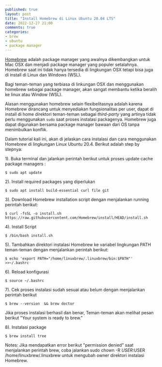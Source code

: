 ```yaml
---
published: true
layout: post
title: "Install Homebrew di Linux Ubuntu 20.04 LTS"
date: 2022-12-27 21:00
comments: true
categories: 
- brew
- ubuntu
- package manager
---
```



[Homebrew](https://docs.brew.sh/) adalah package manager yang awalnya dikembangkan untuk Mac OSX dan menjadi package manager yang populer setalahnya. Homebrew saat ini tidak hanya tersedia di lingkungan OSX tetapi bisa juga di install di Linux dan Windows (WSL).

Bagi teman-teman yang terbiasa di linkungan OSX dan menggunakan homebrew sebagai package manager, akan sangat membantu ketika beralih ke linux atau Window (WSL).

Alasan menggunakan homebrew selain flexibelitasnya adalah karena Homebrew dirancang untuk menyediakan fungsionalitas per user, dapat di install di home direktori teman-teman sebagai <i>third-party</i> yang artinya tidak perlu menggunakan `sudo` saat proses instalasi packagenya. Homebrew juga dapat digunakan bersama package manager bawaan dari OS tanpa menimbulkan konflik.

Dalam tutorial kali ini, akan di jelaskan cara instalasi dan cara menggunakan Homebrew di lingkungan Linux Ubuntu 20.4. Berikut adalah step by stepnya:

1). Buka terminal dan jalankan perintah berikut untuk proses update cache package managers :

```
$ sudo apt update
```
2). Install required packages yang diperlukan

```
$ sudo apt install build-essential curl file git

```
3). Download Homebrew installation script dengan menjalankan running perintah berikut:

```
$ curl -fsSL -o install.sh https://raw.githubusercontent.com/Homebrew/install/HEAD/install.sh

```
4). Install Script

```
$ /bin/bash install.sh
```

5). Tambahkan direktori instalasi Homebrew ke variabel lingkungan PATH teman-teman dengan menjalankan perintah berikut:

```
$ echo 'export PATH="/home/linuxbrew/.linuxbrew/bin:$PATH"' >>~/.bashrc

```
6). Reload konfigurasi

```
$ source ~/.bashrc
```
7). Cek proses instalasi sudah sesuai atau belum dengan menjalankan perintah berikut
```
$ brew --version  && brew doctor
```

Jika proses instalasi berhasil dan benar, Teman-teman akan melihat pesan berikut "Your system is ready to brew."

8). Instalasi package

```
$ brew install tree

```

Notes: Jika mendapatkan error berikut "permission denied" saat menjalankan perintah brew, coba jalankan sudo chown -R $USER:$USER /home/linuxbrew/.linuxbrew untuk mengubah owner direktori instalasi Homebrew.
